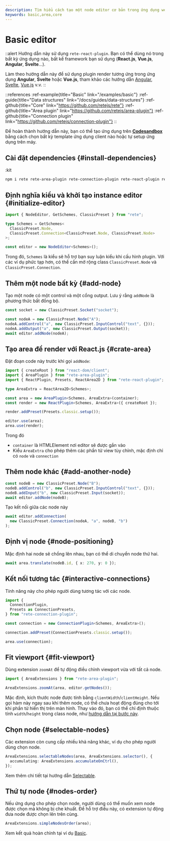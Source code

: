 ```yaml
---
description: Tìm hiểu cách tạo một node editor cơ bản trong ứng dụng web của bạn. Hướng dẫn này cung cấp tổng quan về các plugin cơ bản và chức năng của chúng, kèm hướng dẫn tích hợp với stack của bạn
keywords: basic,area,core
---
```


# Basic editor

::alert
Hướng dẫn này sử dụng `rete-react-plugin`. Bạn có thể dùng nó trong bất kỳ ứng dụng nào, bất kể framework bạn sử dụng (**React.js**, **Vue.js**, **Angular**, **Svelte**...).

Làm theo hướng dẫn này để sử dụng plugin render tương ứng trong ứng dụng **Angular**, **Svelte** hoặc **Vue.js**, tham khảo các hướng dẫn [Angular](/docs/guides/renderers/angular), [Svelte](/docs/guides/renderers/svelte), [Vue.js](/docs/guides/renderers/vue) v.v.
::

::references
:ref-example{title="Basic" link="/examples/basic"}
:ref-guide{title="Data structures" link="/docs/guides/data-structures"}
:ref-github{title="Core" link="https://github.com/retejs/rete"}
:ref-github{title="Area plugin" link="https://github.com/retejs/area-plugin"}
:ref-github{title="Connection plugin" link="https://github.com/retejs/connection-plugin"}
::

Để hoàn thành hướng dẫn này, bạn có thể tạo ứng dụng trên **[Codesandbox](https://codesandbox.io)** bằng cách chọn bất kỳ template ứng dụng client nào hoặc tự setup ứng dụng trên máy.

## Cài đặt dependencies {#install-dependencies}

:kit

```bash
npm i rete rete-area-plugin rete-connection-plugin rete-react-plugin rete-render-utils styled-components react@18 react-dom@18
```

## Định nghĩa kiểu và khởi tạo instance editor {#initialize-editor}

```ts
import { NodeEditor, GetSchemes, ClassicPreset } from "rete";

type Schemes = GetSchemes<
  ClassicPreset.Node,
  ClassicPreset.Connection<ClassicPreset.Node, ClassicPreset.Node>
>;

const editor = new NodeEditor<Schemes>();
```

Trong đó, `Schemes` là kiểu sẽ hỗ trợ bạn suy luận kiểu khi cấu hình plugin. Với các ví dụ phức tạp hơn, có thể cần mở rộng class `ClassicPreset.Node` và `ClassicPreset.Connection`.

## Thêm một node bất kỳ {#add-node}

Tạo một node có một control và một cổng output. Lưu ý rằng `addNode` là phương thức bất đồng bộ.

```ts
const socket = new ClassicPreset.Socket("socket");

const nodeA = new ClassicPreset.Node("A");
nodeA.addControl("a", new ClassicPreset.InputControl("text", {}));
nodeA.addOutput("a", new ClassicPreset.Output(socket));
await editor.addNode(nodeA);
```

## Tạo area để render với React.js {#crate-area}

Đặt đoạn code này trước khi gọi `addNode`:

```ts
import { createRoot } from "react-dom/client";
import { AreaPlugin } from "rete-area-plugin";
import { ReactPlugin, Presets, ReactArea2D } from "rete-react-plugin";

type AreaExtra = ReactArea2D<Schemes>;

const area = new AreaPlugin<Schemes, AreaExtra>(container);
const render = new ReactPlugin<Schemes, AreaExtra>({ createRoot });

render.addPreset(Presets.classic.setup());

editor.use(area);
area.use(render);
```

Trong đó

- `container` là HTMLElement nơi editor sẽ được gắn vào
- Kiểu `AreaExtra` cho phép thêm các phần tử view tùy chỉnh, mặc định chỉ có `node` và `connection`

## Thêm node khác {#add-another-node}

```ts
const nodeB = new ClassicPreset.Node("B");
nodeB.addControl("b", new ClassicPreset.InputControl("text", {}));
nodeB.addInput("b", new ClassicPreset.Input(socket));
await editor.addNode(nodeB);
```

Tạo kết nối giữa các node này

```ts
await editor.addConnection(
  new ClassicPreset.Connection(nodeA, "a", nodeB, "b")
);
```

## Định vị node {#node-positioning}

Mặc định hai node sẽ chồng lên nhau, bạn có thể di chuyển node thứ hai.

```ts
await area.translate(nodeB.id, { x: 270, y: 0 });
```

## Kết nối tương tác {#interactive-connections}

Tính năng này cho phép người dùng tương tác với các node.

```ts
import {
  ConnectionPlugin,
  Presets as ConnectionPresets,
} from "rete-connection-plugin";

const connection = new ConnectionPlugin<Schemes, AreaExtra>();

connection.addPreset(ConnectionPresets.classic.setup());

area.use(connection);
```

## Fit viewport {#fit-viewport}

Dùng extension `zoomAt` để tự động điều chỉnh viewport vừa với tất cả node.

```ts
import { AreaExtensions } from "rete-area-plugin";

AreaExtensions.zoomAt(area, editor.getNodes());
```

Mặc định, kích thước node được tính bằng `clientWidth`/`clientHeight`. Nếu gọi hàm này ngay sau khi thêm node, có thể chưa hoạt động đúng cho tới khi phần tử hiển thị trên màn hình. Thay vào đó, bạn có thể chỉ định thuộc tính `width`/`height` trong class node, như [hướng dẫn tại bước này](/docs/guides/arrange#create-node-base).

## Chọn node {#selectable-nodes}

Các extension còn cung cấp nhiều khả năng khác, ví dụ cho phép người dùng chọn node.

```ts
AreaExtensions.selectableNodes(area, AreaExtensions.selector(), {
  accumulating: AreaExtensions.accumulateOnCtrl(),
});
```

Xem thêm chi tiết tại hướng dẫn [Selectable](/docs/guides/selectable).

## Thứ tự node {#nodes-order}

Nếu ứng dụng cho phép chọn node, người dùng có thể muốn xem node được chọn mà không bị che khuất. Để hỗ trợ điều này, có extension tự động đưa node được chọn lên trên cùng.

```ts
AreaExtensions.simpleNodesOrder(area);
```

Xem kết quả hoàn chỉnh tại ví dụ [Basic](/examples/basic/react).
